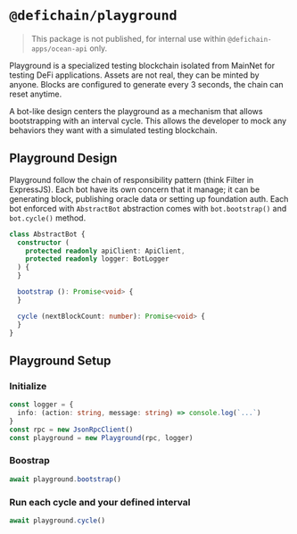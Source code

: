 # `@defichain/playground`

> This package is not published, for internal use within `@defichain-apps/ocean-api` only.

Playground is a specialized testing blockchain isolated from MainNet for testing DeFi applications. Assets are not real,
they can be minted by anyone. Blocks are configured to generate every 3 seconds, the chain can reset anytime.

A bot-like design centers the playground as a mechanism that allows bootstrapping with an interval cycle. This allows
the developer to mock any behaviors they want with a simulated testing blockchain.

## Playground Design

Playground follow the chain of responsibility pattern (think Filter in ExpressJS). Each bot have its own concern that it
manage; it can be generating block, publishing oracle data or setting up foundation auth. Each bot enforced with
`AbstractBot` abstraction comes with `bot.bootstrap()` and `bot.cycle()` method.

```typescript
class AbstractBot {
  constructor (
    protected readonly apiClient: ApiClient,
    protected readonly logger: BotLogger
  ) {
  }

  bootstrap (): Promise<void> {
  }

  cycle (nextBlockCount: number): Promise<void> {
  }
}
```

## Playground Setup

### Initialize

```typescript
const logger = {
  info: (action: string, message: string) => console.log(`...`)
}
const rpc = new JsonRpcClient()
const playground = new Playground(rpc, logger)
```

### Boostrap

```typescript
await playground.bootstrap()
```

### Run each cycle and your defined interval

```typescript
await playground.cycle()
```
